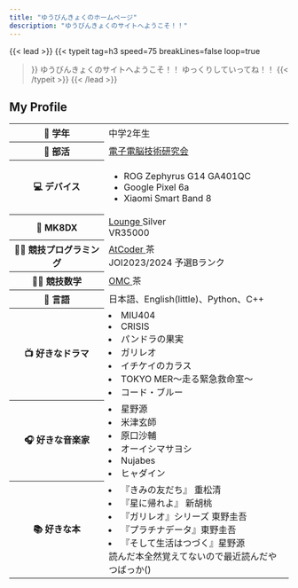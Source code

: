 ```yaml
---
title: "ゆうびんきょくのホームページ"
description: "ゆうびんきょくのサイトへようこそ！！"
---
```


{{< lead >}}
{{< typeit 
  tag=h3
  speed=75
  breakLines=false
  loop=true
>}}
ゆうびんきょくのサイトへようこそ！！
ゆっくりしていってね！！
{{< /typeit >}}
{{< /lead >}}

## My Profile
<div class="display-table">
<table class="about-me">
    <tr>
        <th scope="row">🎒 学年</th>
        <td>中学2年生 </td>
    </tr>
    <tr>
        <th scope="row">🏫 部活</th>
        <td><a href= "https://tsukuba-denden.github.io/" >電子電脳技術研究会</a> </td>
    </tr>
    <tr>
        <th scope="row">💻 デバイス</th>
        <td>
            <ul>
                <li>ROG Zephyrus G14 GA401QC</li>
                <li>Google Pixel 6a</li>
                <li>Xiaomi Smart Band 8</li>
            </ul>
        </td>
    </tr>
    <tr>
        <th scope="row">🚗 MK8DX</th>
        <td><a href= "https://www.mk8dx-lounge.com/PlayerDetails/40789"> Lounge </a>  Silver <br> VR35000 </td>
    </tr>
    <tr>
        <th scope="row">🧑‍💻 競技プログラミング　</th>
        <td><a href= "https://atcoder.jp/users/yuubinnkyoku"> AtCoder </a> 茶 <br> JOI2023/2024 予選Bランク </td>
    </tr>
        <tr>
        <th scope="row">🧑‍💻 競技数学</th>
        <td><a href= "https://onlinemathcontest.com/users/yuubinnkyoku"> OMC </a> 茶 </td>
    </tr>
        <tr>
        <th scope="row">📃 言語</th>
        <td>日本語、English(little)、Python、C++</td>
    </tr>
        <tr>
        <th scope="row">📺 好きなドラマ</th>
        <td>
            <li>MIU404</li>
            <li>CRISIS</li>
            <li>パンドラの果実</li>
            <li>ガリレオ</li>
            <li>イチケイのカラス</li>
            <li>TOKYO MER～走る緊急救命室～</li>
            <li>コード・ブルー</li>
        </td>
    </tr>
        </tr>
        <tr>
        <th scope="row">🎧 好きな音楽家</th>
        <td>
            <li>星野源</li>
            <li>米津玄師</li>
            <li>原口沙輔</li>
            <li>オーイシマサヨシ</li>
            <li>Nujabes</li>
            <li>ヒャダイン</li>
        </td>
    </tr>
        </tr>
        </tr>
        <tr>
        <th scope="row">📚 好きな本</th>
        <td>
            <li>『きみの友だち』 重松清</li>
            <li>『星に帰れよ』 新胡桃</li>
            <li>『ガリレオ』シリーズ 東野圭吾</li>
            <li>『プラチナデータ』東野圭吾</li>
            <li>『そして生活はつづく』星野源</li>
            読んだ本全然覚えてないので最近読んだやつばっか()
        </td>
    </tr>
</table>
</div>